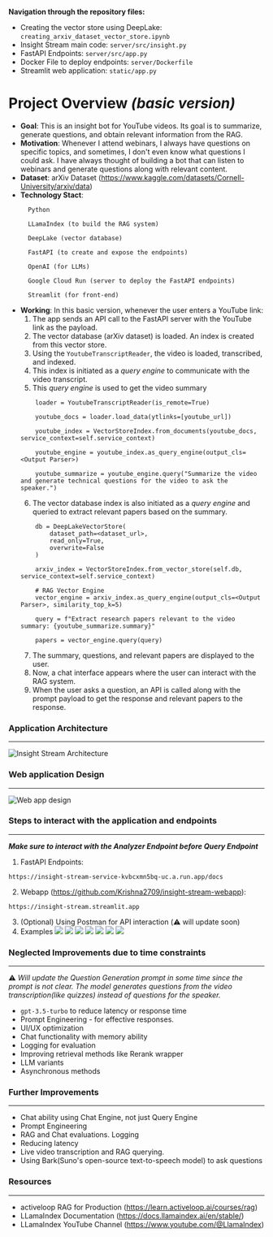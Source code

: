 **Navigation through the repository files:**
- Creating the vector store using DeepLake: `creating_arxiv_dataset_vector_store.ipynb`
- Insight Stream main code: `server/src/insight.py`
- FastAPI Endpoints: `server/src/app.py`
- Docker File to deploy endpoints: `server/Dockerfile`
- Streamlit web application: `static/app.py`

# Project Overview *(basic version)*

- **Goal**: This is an insight bot for YouTube videos. Its goal is to summarize, generate questions, and obtain relevant information from the RAG.
- **Motivation**: Whenever I attend webinars, I always have questions on specific topics, and sometimes, I don't even know what questions I could ask. I have always thought of building a bot that can listen to webinars and generate questions along with relevant content.
- **Dataset**: arXiv Dataset (https://www.kaggle.com/datasets/Cornell-University/arxiv/data)
- **Technology Stact**:
  ```
    Python
  
    LLamaIndex (to build the RAG system)
  
    DeepLake (vector database)
  
    FastAPI (to create and expose the endpoints)
  
    OpenAI (for LLMs)
  
    Google Cloud Run (server to deploy the FastAPI endpoints)
  
    Streamlit (for front-end)
  ```
- **Working**: In this basic version, whenever the user enters a YouTube link:
    1. The app sends an API call to the FastAPI server with the YouTube link as the payload.
    2. The vector database (arXiv dataset) is loaded. An index is created from this vector store.
    3. Using the `YoutubeTranscriptReader`, the video is loaded, transcribed, and indexed.
    4. This index is initiated as a *query engine* to communicate with the video transcript.
    5. This *query engine* is used to get the video summary
    ```
        loader = YoutubeTranscriptReader(is_remote=True)
    
        youtube_docs = loader.load_data(ytlinks=[youtube_url])
    
        youtube_index = VectorStoreIndex.from_documents(youtube_docs, service_context=self.service_context)
    
        youtube_engine = youtube_index.as_query_engine(output_cls=<Output Parser>)
    
        youtube_summarize = youtube_engine.query("Summarize the video and generate technical questions for the video to ask the speaker.")
    ```
    6. The vector database index is also initiated as a *query engine* and queried to extract relevant papers based on the summary.
    ```
        db = DeepLakeVectorStore(
            dataset_path=<dataset_url>,
            read_only=True,
            overwrite=False
        )
    
        arxiv_index = VectorStoreIndex.from_vector_store(self.db, service_context=self.service_context)

        # RAG Vector Engine
        vector_engine = arxiv_index.as_query_engine(output_cls=<Output Parser>, similarity_top_k=5)
    
        query = f"Extract research papers relevant to the video summary: {youtube_summarize.summary}"
    
        papers = vector_engine.query(query)
    ```
   7. The summary, questions, and relevant papers are displayed to the user.
   8. Now, a chat interface appears where the user can interact with the RAG system.
   9. When the user asks a question, an API is called along with the prompt payload to get the response and relevant papers to the response.
  
### Application Architecture
----
![Insight Stream Architecture](https://github.com/Krishna2709/home-assignment-project/blob/master/images/InsightStream_Arch.png)

### Web application Design
----
![Web app design](https://github.com/Krishna2709/home-assignment-project/blob/master/images/InsightStream_Design.png)

### Steps to interact with the application and endpoints 
----
**_Make sure to interact with the Analyzer Endpoint before Query Endpoint_**
1. FastAPI Endpoints: 
```
https://insight-stream-service-kvbcxmn5bq-uc.a.run.app/docs
```
2. Webapp (https://github.com/Krishna2709/insight-stream-webapp): 
```
https://insight-stream.streamlit.app
```
3. (Optional) Using Postman for API interaction (⚠️ will update soon)
4. Examples
![](https://github.com/Krishna2709/home-assignment-project/blob/master/images/Example1.png)
![](https://github.com/Krishna2709/home-assignment-project/blob/master/images/Example1_2.png)
![](https://github.com/Krishna2709/home-assignment-project/blob/master/images/Example1_3.png)
![](https://github.com/Krishna2709/home-assignment-project/blob/master/images/Example2_1.png)
![](https://github.com/Krishna2709/home-assignment-project/blob/master/images/Example2_2.png)
![](https://github.com/Krishna2709/home-assignment-project/blob/master/images/Example2_3.png)
![](https://github.com/Krishna2709/home-assignment-project/blob/master/images/Example2_4.png)
### Neglected Improvements due to time constraints
----
⚠️ *Will update the Question Generation prompt in some time since the prompt is not clear. The model generates questions from the video transcription(like quizzes) instead of questions for the speaker.*

- `gpt-3.5-turbo` to reduce latency or response time
- Prompt Engineering - for effective responses.
- UI/UX optimization
- Chat functionality with memory ability
- Logging for evaluation
- Improving retrieval methods like Rerank wrapper
- LLM variants
- Asynchronous methods

### Further Improvements
----

- Chat ability using Chat Engine, not just Query Engine
- Prompt Engineering
- RAG and Chat evaluations. Logging
- Reducing latency
- Live video transcription and RAG querying.
- Using Bark(Suno's open-source text-to-speech model) to ask questions


### Resources
----

- activeloop RAG for Production (https://learn.activeloop.ai/courses/rag)
- LLamaIndex Documentation (https://docs.llamaindex.ai/en/stable/)
- LLamaIndex YouTube Channel (https://www.youtube.com/@LlamaIndex)
